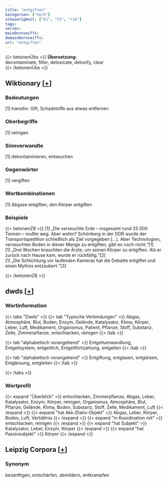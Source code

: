 ```yaml
---
title: "entgiften"
kategorien: ["Verb"]
schwierigkeit: ["k1", "h3", "r16"]
tags:
series:
mainDornseiffs:
domainDornseiffs:
url: "entgiften"
---
```


{{< betonenÜbs >}}
**Übersetzung:**  
decontaminate, filter, detoxicate, detoxify, clear  
{{< /betonenÜbs >}}

## Wiktionary [[+](https://de.wiktionary.org/wiki/entgiften)]

### Bedeutungen
[1] transitiv: Gift, Schadstoffe aus etwas entfernen  

### Oberbegriffe
[1] reinigen  

### Sinnverwandte
[1] dekontaminieren, entseuchen  

### Gegenwörter
[1] vergiften  

### Wortkombinationen
[1] Abgase entgiften, den Körper entgiften  

### Beispiele
{{< betonenZB >}}
[1] „Die verseuchte Erde – insgesamt rund 25 000 Tonnen – mußte weg. Aber wohin? Schönberg in der DDR wurde der Transportspedition schließlich als Ziel vorgegeben […]. Aber Technologien, verseuchten Boden in dieser Menge zu entgiften, gibt es noch nicht.“[1]  
[1] „Drei Wochen brauchten die Ärzte, um seinen Körper zu entgiften. Als er zurück nach Hause kam, wurde er rückfällig.“[2]  
[1] „Die Schlichtung vor laufenden Kameras hat die Debatte entgiftet und einen Mythos entzaubert.“[3]  

{{< /betonenZB >}}


## dwds [[+](https://www.dwds.de/wb/entgiften)]

### Wortinformation
{{< tabs "Dwds" >}}
{{< tab "Typische Verbindungen" >}}
Abgas, Atmosphäre, Blut, Boden, Enzym, Gelände, Katalysator, Klima, Körper, Leber, Luft, Medikament, Organismus, Patient, Pflanze, Stoff, Substanz, Zelle, Zimmerpflanze, entschlacken, reinigen
{{< /tab >}}

{{< tab "alphabetisch vorangehend" >}}
Entgeltumwandlung, Entgeltsystem, entgeltlich, Entgeltfortzahlung, entgelten
{{< /tab >}}

{{< tab "alphabetisch vorangehend" >}}
Entgiftung, entglasen, entgleisen, Entgleisung, entgleiten
{{< /tab >}}

{{< /tabs >}}

### Wortprofil
{{< expand "Überblick" >}} entschlacken, Zimmerpflanze, Abgas, Leber, Katalysator, Enzym, Körper, reinigen, Organismus, Atmosphäre, Blut, Pflanze, Gelände, Klima, Boden, Substanz, Stoff, Zelle, Medikament, Luft {{< /expand >}}
{{< expand "hat Akk./Dativ-Objekt" >}} Abgas, Leber, Körper, Boden, Luft, Verhältnis {{< /expand >}}
{{< expand "in Koordination mit" >}} entschlacken, reinigen {{< /expand >}}
{{< expand "hat Subjekt" >}} Katalysator, Leber, Enzym, Körper {{< /expand >}}
{{< expand "hat Passivsubjekt" >}} Körper {{< /expand >}}

## Leipzig Corpora [[+](https://corpora.uni-leipzig.de/en/res?word=entgiften&corpusId=deu_newscrawl-public_2018)]


### Synonym
besänftigen, entschärfen, abmildern, entkrampfen

